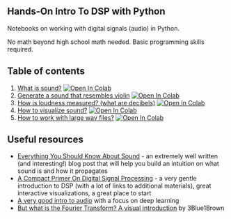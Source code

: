 ## Hands-On Intro To DSP with Python

Notebooks on working with digital signals (audio) in Python.

No math beyond high school math needed. Basic programming skills required.

## Table of contents

1. [What is sound?](https://github.com/earthspecies/from_zero_to_DSP/blob/master/01_What_is_sound%3F.ipynb) [![Open In Colab](https://colab.research.google.com/assets/colab-badge.svg)](https://colab.research.google.com/github/earthspecies/from_zero_to_DSP/blob/master/01_What_is_sound%3F.ipynb)
1. [Generate a sound that resembles violin](https://github.com/earthspecies/from_zero_to_DSP/blob/master/02_Generate_a_sound_that_resembles_violin.ipynb) [![Open In Colab](https://colab.research.google.com/assets/colab-badge.svg)](https://colab.research.google.com/github/earthspecies/from_zero_to_DSP/blob/master/02_Generate_a_sound_that_resembles_violin.ipynb)
1. [How is loudness measured? (what are decibels)](https://github.com/earthspecies/from_zero_to_DSP/blob/master/03_How_is_loudness_measured%3F_(what_are_decibels).ipynb) [![Open In Colab](https://colab.research.google.com/assets/colab-badge.svg)](https://colab.research.google.com/github/earthspecies/from_zero_to_DSP/blob/master/03_How_is_loudness_measured%3F_(what_are_decibels).ipynb)
1. [How to visualize sound?](https://github.com/earthspecies/from_zero_to_DSP/blob/master/04_How_to_visualize_sound%3F.ipynb) [![Open In Colab](https://colab.research.google.com/assets/colab-badge.svg)](https://colab.research.google.com/github/earthspecies/from_zero_to_DSP/blob/master/04_How_to_visualize_sound%3F.ipynb)
1. [How to work with large wav files?](https://github.com/earthspecies/from_zero_to_DSP/blob/master/05_How_to_work_with_large_wav_files%3F.ipynb) [![Open In Colab](https://colab.research.google.com/assets/colab-badge.svg)](https://colab.research.google.com/github/earthspecies/from_zero_to_DSP/blob/master/05_How_to_work_with_large_wav_files%3F.ipynb)


## Useful resources

* [Everything You Should Know About Sound](https://waitbutwhy.com/2016/03/sound.html) - an extremely well written (and interesting!) blog post that will help you build an intuition on what sound is and how it propagates 
* [A Compact Primer On Digital Signal Processing](https://jackschaedler.github.io/circles-sines-signals/index.html) - a very gentle introduction to DSP (with a lot of links to additional materials), great interactive visualizations, a great place to start
* [A very good intro to audio](https://github.com/mogwai/fastai_audio/blob/master/tutorials/01_Intro_to_Audio.ipynb) with a focus on deep learning
* [But what is the Fourier Transform? A visual introduction](https://www.youtube.com/watch?v=spUNpyF58BY) by 3Blue1Brown
